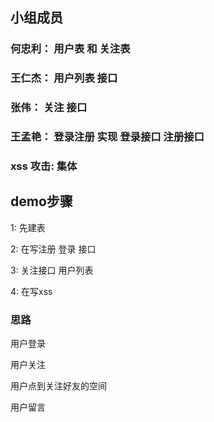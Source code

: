 ## 小组成员

### 何忠利： 用户表 和 关注表
### 王仁杰： 用户列表 接口  
### 张伟：   关注    接口
### 王孟艳： 登录注册 实现 登录接口 注册接口


### xss 攻击: 集体



## demo步骤

1: 先建表

2: 在写注册 登录 接口

3: 关注接口 用户列表

4: 在写xss




### 思路

用户登录

用户关注

用户点到关注好友的空间

用户留言


